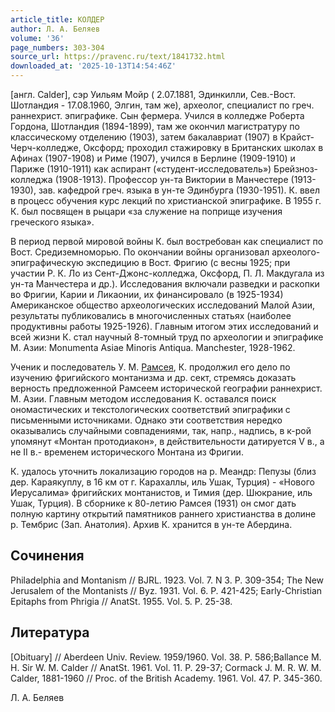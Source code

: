 ```yaml
---
article_title: КОЛДЕР
author: Л. А. Беляев
volume: '36'
page_numbers: 303-304
source_url: https://pravenc.ru/text/1841732.html
downloaded_at: '2025-10-13T14:54:46Z'
---
```


[англ. Calder], сэр Уильям Мойр ( 2.07.1881, Эдинкилли, Сев.-Вост. Шотландия - 17.08.1960, Элгин, там же), археолог, специалист по греч. раннехрист. эпиграфике. Сын фермера. Учился в колледже Роберта Гордона, Шотландия (1894-1899), там же окончил магистратуру по классическому отделению (1903), затем бакалавриат (1907) в Крайст-Черч-колледже, Оксфорд; проходил стажировку в Британских школах в Афинах (1907-1908) и Риме (1907), учился в Берлине (1909-1910) и Париже (1910-1911) как аспирант («студент-исследователь») Брейзноз-колледжа (1908-1913). Профессор ун-та Виктории в Манчестере (1913-1930), зав. кафедрой греч. языка в ун-те Эдинбурга (1930-1951). К. ввел в процесс обучения курс лекций по христианской эпиграфике. В 1955 г. К. был посвящен в рыцари «за служение на поприще изучения греческого языка».

В период первой мировой войны К. был востребован как специалист по Вост. Средиземноморью. По окончании войны организовал археолого-эпиграфическую экспедицию в Вост. Фригию (с весны 1925; при участии Р. К. Ло из Сент-Джонс-колледжа, Оксфорд, П. Л. Макдугала из ун-та Манчестера и др.). Исследования включали разведки и раскопки во Фригии, Карии и Ликаонии, их финансировало (в 1925-1934) Американское общество археологических исследований Малой Азии, результаты публиковались в многочисленных статьях (наиболее продуктивны работы 1925-1926). Главным итогом этих исследований и всей жизни К. стал научный 8-томный труд по археологии и эпиграфике М. Азии: Monumenta Asiae Minoris Antiqua. Manchester, 1928-1962.

Ученик и последователь У. М. [Рамсея](https://pravenc.ru/text/Рамсей.html), К. продолжил его дело по изучению фригийского монтанизма и др. сект, стремясь доказать верность предложенной Рамсеем исторической географии раннехрист. М. Азии. Главным методом исследования К. оставался поиск ономастических и текстологических соответствий эпиграфики с письменными источниками. Однако эти соответствия нередко оказывались случайными совпадениями, так, напр., надпись, в к-рой упомянут «Монтан протодиакон», в действительности датируется V в., а не II в.- временем исторического Монтана из Фригии.

К. удалось уточнить локализацию городов на р. Меандр: Пепузы (близ дер. Караякуплу, в 16 км от г. Карахаллы, иль Ушак, Турция) - «Нового Иерусалима» фригийских монтанистов, и Тимия (дер. Шюкрание, иль Ушак, Турция). В сборнике к 80-летию Рамсея (1931) он смог дать полную картину открытий памятников раннего христианства в долине р. Тембрис (Зап. Анатолия). Архив К. хранится в ун-те Абердина.

## Сочинения

Philadelphia and Montanism // BJRL. 1923. Vol. 7. N 3. P. 309-354; The New Jerusalem of the Montanists // Byz. 1931. Vol. 6. P. 421-425; Early-Christian Epitaphs from Phrigia // AnatSt. 1955. Vol. 5. P. 25-38.

## Литература

[Obituary] // Aberdeen Univ. Review. 1959/1960. Vol. 38. P. 586;Ballance M. H. Sir W. M. Calder // AnatSt. 1961. Vol. 11. P. 29-37; Cormack J. M. R. W. M. Calder, 1881-1960 // Proc. of the British Academy. 1961. Vol. 47. P. 345-360.

Л. А. Беляев
